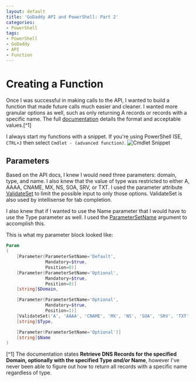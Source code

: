 ```yaml
---
layout: default
title: 'GoDaddy API and PowerShell: Part 2'
categories:
- PowerShell
tags:
- PowerShell
- GoDaddy
- API
- Function
---
```

# Creating a Function

Once I was successful in making calls to the API, I wanted to build a function that made future calls much easier and cleaner. I wanted more granular options as well, such as only returning A records or records with a specific name. The full [documentation](https://developer.godaddy.com/doc#!/_v1_domains/recordGet) details the format and acceptable values.[^1]

I always start my functions with a snippet. If you're using PowerShell ISE, `CTRL+J` then select `Cmdlet - (advanced function)`. ![Cmdlet Snippet](../assets/cmdletsnipet.png)

## Parameters

Based on the API docs, I knew I would need three parameters: domain, type, and name. I also knew that the value of type was restricted to either A, AAAA, CNAME, MX, NS, SOA, SRV, or TXT. I used the parameter attribute [ValidateSet](https://msdn.microsoft.com/en-us/powershell/reference/5.1/microsoft.powershell.core/about/about_functions_advanced_parameters#validateset-attribute) to limit the possible input to only those options. ValidateSet is also used by intellisense for tab completion.

I also knew that if I wanted to use the Name parameter that I would have to use the Type parameter as well. I used the [ParameterSetName](https://msdn.microsoft.com/en-us/powershell/reference/5.1/microsoft.powershell.core/about/about_functions_advanced_parameters#parametersetname-argument) argument to accomplish this.

This is what my parameter block looked like:

~~~ powershell
Param
(
    [Parameter(ParameterSetName='Default',
               Mandatory=$true,
               Position=0)]
    [Parameter(ParameterSetName='Optional',
               Mandatory=$true,
               Position=0)]
    [string]$Domain,

    [Parameter(ParameterSetName='Optional',
               Mandatory=$true,
               Position=1)]
    [ValidateSet('A', 'AAAA', 'CNAME', 'MX', 'NS', 'SOA', 'SRV', 'TXT')]
    [string]$Type,

    [Parameter(ParameterSetName='Optional')]
    [string]$Name
)
~~~





[^1] The documentation states **Retrieve DNS Records for the specified Domain, optionally with the specified Type *and/or* Name**, however I've never been able to figure out how to return all records with a specific name regardless of type.

